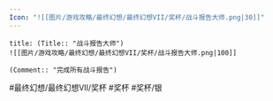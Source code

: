 ```yaml
---
Icon: "![[图片/游戏攻略/最终幻想/最终幻想VII/奖杯/战斗报告大师.png|30]]"
---
```

```ad-common-silver-trophy
title: (Title:: "战斗报告大师")
![[图片/游戏攻略/最终幻想/最终幻想VII/奖杯/战斗报告大师.png|100]]

(Comment:: "完成所有战斗报告")
```

#最终幻想/最终幻想VII/奖杯 #奖杯 #奖杯/银
